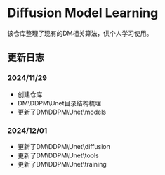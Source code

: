 # Diffusion Model Learning

该仓库整理了现有的DM相关算法，供个人学习使用。

## 更新日志
### 2024/11/29
- 创建仓库
- DM\DDPM\Unet目录结构梳理
- 更新了DM\DDPM\Unet\models
### 2024/12/01
- 更新了DM\DDPM\Unet\diffusion
- 更新了DM\DDPM\Unet\tools
- 更新了DM\DDPM\Unet\training
